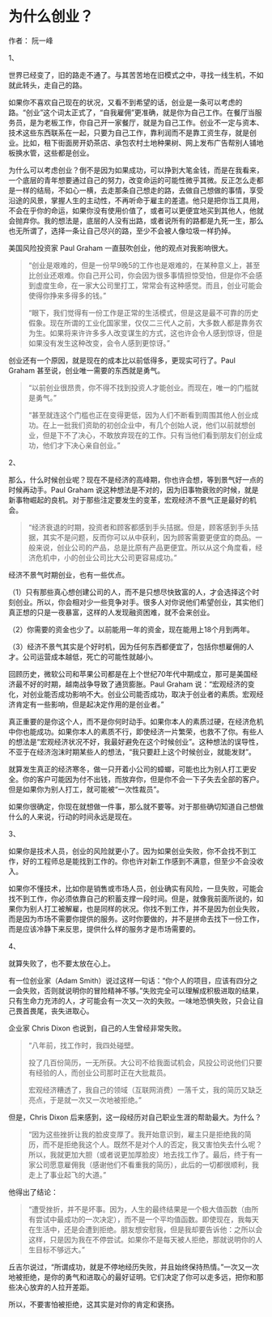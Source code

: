 # 为什么创业？

作者： 阮一峰

1、

世界已经变了，旧的路走不通了。与其苦苦地在旧模式之中，寻找一线生机，不如就此转头，走自己的路。

如果你不喜欢自己现在的状况，又看不到希望的话，创业是一条可以考虑的路。“创业”这个词太正式了，“自我雇佣”更准确，就是你为自己工作。在餐厅当服务员，是为老板工作，你自己开一家餐厅，就是为自己工作。创业不一定与资本、技术这些东西联系在一起，只要为自己工作，靠利润而不是靠工资生存，就是创业。比如，租下街面房开奶茶店、承包农村土地种果树、网上发布广告帮别人铺地板换水管，这些都是创业。

为什么可以考虑创业？倒不是因为如果成功，可以挣到大笔金钱，而是在我看来，一个底层的青年想要通过自己的努力，改变命运的可能性微乎其微。反正怎么走都是一样的结局，不如心一横，去走那条自己想走的路，去做自己想做的事情，享受沿途的风景，掌握人生的主动性，不再听命于雇主的差遣。他只是把你当工具用，不会在乎你的命运，如果你没有使用价值了，或者可以更便宜地买到其他人，他就会抛弃你。我的想法是，底层的人没有出路，或者说所有的路都是九死一生，那么也无所谓了，选择一条让自己尽兴的路，至少不会被人像垃圾一样扔掉。

美国风险投资家 Paul Graham 一直鼓吹创业，他的观点对我影响很大。

> “创业是艰难的，但是一份早9晚5的工作也是艰难的，在某种意义上，甚至比创业还艰难。你自己开公司，你会因为很多事情担惊受怕，但是你不会感到虚度生命，在一家大公司里打工，常常会有这种感觉。而且，创业可能会使得你挣来多得多的钱。”
>
> “眼下，我们觉得有一份工作是正常的生活模式，但是这是最不可靠的历史假象。现在所谓的工业化国家里，仅仅二三代人之前，大多数人都是靠务农为生。如果将来许许多多人改变谋生的方式，这也许会令人感到惊讶，但是如果没有发生这种改变，会令人感到更惊讶。”

创业还有一个原因，就是现在的成本比以前低得多，更现实可行了。Paul Graham 甚至说，创业唯一需要的东西就是勇气。

> “以前创业很昂贵，你不得不找到投资人才能创业。而现在，唯一的门槛就是勇气。”
>
> “甚至就连这个门槛也正在变得更低，因为人们不断看到周围其他人创业成功。在上一批我们资助的初创企业中，有几个创始人说，他们以前就想创业，但是下不了决心，不敢放弃现在的工作。只有当他们看到朋友们创业成功，他们才下决心亲自创业。”

2、

那么，什么时候创业呢？现在不是经济的高峰期，你也许会想，等到景气好一点的时候再动手。Paul Graham 说这种想法是不对的，因为旧事物衰败的时候，就是新事物崛起的良机。对于那些注定要发生的变革，宏观经济不景气正是最好的机会。

> “经济衰退的时期，投资者和顾客都感到手头拮据。但是，顾客感到手头拮据，其实不是问题，反而你可以从中获利，因为顾客需要更便宜的商品。一般来说，创业公司的产品，总是比原有产品更便宜。所以从这个角度看，经济危机中，小的创业公司比大公司更容易成功。”

经济不景气时期创业，也有一些优点。

（1）只有那些真心想创建公司的人，而不是只想尽快致富的人，才会选择这个时刻创业。所以，你会相对少一些竞争对手。很多人对你说他们希望创业，其实他们真正想的只是一夜暴富，这样的人发现融资困难，就不会来创业。

（2）你需要的资金也少了。以前能用一年的资金，现在能用上18个月到两年。

（3）经济不景气其实是个好时机，因为任何东西都便宜了，包括你想雇佣的人才。公司运营成本越低，死亡的可能性就越小。

回顾历史，微软公司和苹果公司都是在上个世纪70年代中期成立，那可是美国经济最不好的时期，越南战争导致了通货膨胀。Paul Graham 说：“宏观经济的变化，对创业能否成功影响不大。创业公司能否成功，取决于创业者的素质。宏观经济肯定有一些影响，但是起决定作用的是创业者。”

真正重要的是你这个人，而不是你何时动手。如果你本人的素质过硬，在经济危机中你也能成功。如果你本人的素质不行，即使经济一片繁荣，也救不了你。有些人的想法是“宏观经济状况不好，我最好避免在这个时候创业”。这种想法的误导性，不亚于在经济泡沫时期某些人的想法，“我只要赶上这个时候创业，就能发财”。

就算发生真正的经济寒冬，做一只开着小公司的蟑螂，可能也比为别人打工更安全。你的客户可能因为付不出钱，而放弃你，但是你不会一下子失去全部的客户。但是如果你为别人打工，就可能被“一次性裁员”。

如果你很确定，你现在就想做一件事，那么就不要等。对于那些确切知道自己想做什么的人来说，行动的时间永远是现在。

3、

如果你是技术人员，创业的风险就更小了。因为如果创业失败，你不会找不到工作，好的工程师总是能找到工作的。你也许对新工作感到不满意，但至少不会没收入。

如果你不懂技术，比如你是销售或市场人员，创业确实有风险，一旦失败，可能会找不到工作，你必须依靠自己的积蓄支撑一段时间。但是，就像我前面所说的，如果你为别人打工被解雇，也是同样的状况。你找不到工作，并不是因为创业失败，而是因为市场不需要你提供的服务。这时你要做的，并不是拼命去找下一份工作，而是应该冷静下来反思，提供什么样的服务才是市场需要的。

4、

就算失败了，也不要太放在心上。

有一位创业家（Adam Smith）说过这样一句话：“你个人的项目，应该有四分之一会失败，否则就说明你的冒险精神不够。”失败完全可以理解成积极进取的结果，只有生命力充沛的人，才可能会有一次又一次的失败。一味地恐惧失败，只会让自己畏首畏尾，丧失进取心。

企业家 Chris Dixon 也说到，自己的人生曾经非常失败。

> “八年前，找工作时，我四处碰壁。
>
> 投了几百份简历，一无所获。大公司不给我面试机会，风投公司说他们只要有经验的人，而创业公司那时正在大批裁员。
>
> 宏观经济糟透了，我自己的领域（互联网消费）一落千丈，我的简历又缺乏亮点，于是就一次又一次地被拒绝。”

但是，Chris Dixon 后来感到，这一段经历对自己职业生涯的帮助最大。为什么？

> “因为这些挫折让我的脸皮变厚了。我开始意识到，雇主只是拒绝我的简历，而不是拒绝我这个人。既然不是对个人的否定，我又害怕失去什么呢？所以，我就更加大胆（或者说更加厚脸皮）地去找工作了。最后，终于有一家公司愿意雇佣我（感谢他们不看重我的简历），此后的一切都很顺利，我走上了事业起飞的大道。”

他得出了结论：

> “遭受挫折，并不是坏事。因为，人生的最终结果是一个极大值函数（由所有尝试中最成功的一次决定），而不是一个平均值函数。即使现在，我每天在生活中，还是会遭到拒绝。朋友想安慰我，但是我却要告诉他：之所以会这样，只是因为我在不停尝试。如果你不是每天被人拒绝，那就说明你的人生目标不够远大。”

丘吉尔说过，“所谓成功，就是不停地经历失败，并且始终保持热情。”一次又一次地被拒绝，是你的勇气和进取心的最好证明。它们决定了你可以走多远，把你和那些决心放弃的人拉开差距。

所以，不要害怕被拒绝，这其实是对你的肯定和褒扬。